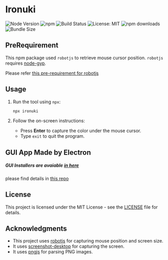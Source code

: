 # Ironuki

![Node Version](https://img.shields.io/node/v/ironuki) ![npm](https://img.shields.io/npm/v/ironuki) ![Build Status](https://img.shields.io/github/actions/workflow/status/kazuma-naka/ironuki/build.yml)
![License: MIT](https://img.shields.io/badge/License-MIT-blue.svg) ![npm downloads](https://img.shields.io/npm/dt/ironuki.svg) ![Bundle Size](https://img.shields.io/bundlephobia/min/ironuki)

## PreRequirement

This npm package used `robotjs` to retrieve mouse cursor position. `robotjs` requires [node-gyp](https://github.com/nodejs/node-gyp).

Please refer [this pre-requirement for robotjs](https://www.npmjs.com/package/robotjs#:~:text=docs/syntax.-,Building,-Please%20ensure%20you)

## Usage

1. Run the tool using `npx`:

   ```bash
   npx ironuki
   ```

2. Follow the on-screen instructions:

   - Press **Enter** to capture the color under the mouse cursor.
   - Type `exit` to quit the program.

## GUI App Made by Electron

##### GUI Installers are avaiable [in here](https://github.com/kazuma-naka/ironuki-gui/releases)

please find details in [this repo](https://github.com/kazuma-naka/ironuki-gui)

## License

This project is licensed under the MIT License - see the [LICENSE](./LICENSE) file for details.

## Acknowledgments

- This project uses [robotjs](https://github.com/octalmage/robotjs) for capturing mouse position and screen size.
- It uses [screenshot-desktop](https://github.com/bencevans/screenshot-desktop) for capturing the screen.
- It uses [pngjs](https://github.com/lukeapage/pngjs) for parsing PNG images.
